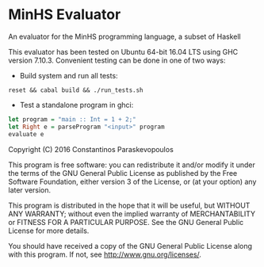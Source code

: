 # MinHS Evaluator
An evaluator for the MinHS programming language, a subset of Haskell

This evaluator has been tested on Ubuntu 64-bit 16.04 LTS using GHC version 7.10.3. Convenient testing can be done in one of two ways:

* Build system and run all tests:

```
reset && cabal build && ./run_tests.sh
```

* Test a standalone program in ghci:

```haskell
let program = "main :: Int = 1 + 2;"
let Right e = parseProgram "<input>" program
evaluate e
```

Copyright (C) 2016 Constantinos Paraskevopoulos

This program is free software: you can redistribute it and/or modify
it under the terms of the GNU General Public License as published by
the Free Software Foundation, either version 3 of the License, or
(at your option) any later version.

This program is distributed in the hope that it will be useful,
but WITHOUT ANY WARRANTY; without even the implied warranty of
MERCHANTABILITY or FITNESS FOR A PARTICULAR PURPOSE.  See the
GNU General Public License for more details.

You should have received a copy of the GNU General Public License
along with this program.  If not, see <http://www.gnu.org/licenses/>.
